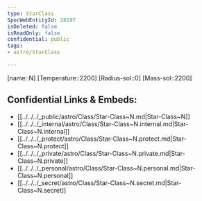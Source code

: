 ```yaml
---
type: StarClass
SpocWebEntityId: 28197
isDeleted: false
isReadOnly: false
confidential: public
tags:
- astro/StarClass

---
```

[name::N]
[Temperature::2200]
[Radius-sol::0]
[Mass-sol::2200]




## Confidential Links & Embeds: 
- [[../../../_public/astro/Class/Star-Class~N.md|Star-Class~N]] 
- [[../../../_internal/astro/Class/Star-Class~N.internal.md|Star-Class~N.internal]] 
- [[../../../_protect/astro/Class/Star-Class~N.protect.md|Star-Class~N.protect]] 
- [[../../../_private/astro/Class/Star-Class~N.private.md|Star-Class~N.private]] 
- [[../../../_personal/astro/Class/Star-Class~N.personal.md|Star-Class~N.personal]] 
- [[../../../_secret/astro/Class/Star-Class~N.secret.md|Star-Class~N.secret]]

